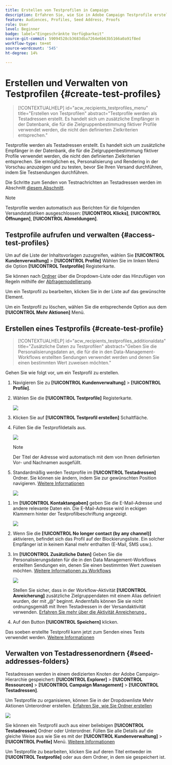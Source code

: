 ```yaml
---
title: Erstellen von Testprofilen in Campaign
description: Erfahren Sie, wie Sie in Adobe Campaign Testprofile erstellen und verwalten.
feature: Audiences, Profiles, Seed Address, Proofs
role: User
level: Beginner
badge: label="Eingeschränkte Verfügbarkeit"
source-git-commit: 59094528cb3683dba7264e6b63b5166a0a91f8ed
workflow-type: tm+mt
source-wordcount: '545'
ht-degree: 14%

---
```


# Erstellen und Verwalten von Testprofilen {#create-test-profiles}

>[!CONTEXTUALHELP]
>id="acw_recipients_testprofiles_menu"
>title="Erstellen von Testprofilen"
>abstract="Testprofile werden als Testadressen erstellt. Es handelt sich um zusätzliche Empfänger in der Datenbank, die für die Zielgruppenbestimmung fiktiver Profile verwendet werden, die nicht den definierten Zielkriterien entsprechen."

Testprofile werden als Testadressen erstellt. Es handelt sich um zusätzliche Empfänger in der Datenbank, die für die Zielgruppenbestimmung fiktiver Profile verwendet werden, die nicht den definierten Zielkriterien entsprechen. Sie ermöglichen es, Personalisierung und Rendering in der Vorschau anzuzeigen und zu testen, bevor Sie Ihren Versand durchführen, indem Sie Testsendungen durchführen.

<!--Learn more on test profiles in the [Campaign v8 (client console) documentation](https://experienceleague.adobe.com/docs/campaign/campaign-v8/audience/add-profiles/test-profiles.html){target="_blank"}.-->

Die Schritte zum Senden von Testnachrichten an Testadressen werden im Abschnitt [diesem Abschnitt](../preview-test/test-deliveries.md#test-profiles).

>[!NOTE]
>
>Testprofile werden automatisch aus Berichten für die folgenden Versandstatistiken ausgeschlossen: **[!UICONTROL Klicks]**, **[!UICONTROL Öffnungen]**, **[!UICONTROL Abmeldungen]**.

## Testprofile aufrufen und verwalten {#access-test-profiles}

Um auf die Liste der Inhaltsvorlagen zuzugreifen, wählen Sie **[!UICONTROL Kundenverwaltung]** > **[!UICONTROL Profile]** Wählen Sie im linken Menü die Option **[!UICONTROL Testprofile]** Registerkarte.

Sie können nach [Ordner](../get-started/permissions.md#folders) über die Dropdown-Liste oder das Hinzufügen von Regeln mithilfe der [Abfragemodellierung](../query/query-modeler-overview.md).

Um ein Testprofil zu bearbeiten, klicken Sie in der Liste auf das gewünschte Element.

Um ein Testprofil zu löschen, wählen Sie die entsprechende Option aus dem **[!UICONTROL Mehr Aktionen]** Menü.

## Erstellen eines Testprofils {#create-test-profile}

>[!CONTEXTUALHELP]
>id="acw_recipients_testprofiles_additionaldata"
>title="Zusätzliche Daten zu Testprofilen"
>abstract="Geben Sie die Personalisierungsdaten an, die für die in den Data-Management-Workflows erstellten Sendungen verwendet werden und denen Sie einen bestimmten Wert zuweisen möchten."

Gehen Sie wie folgt vor, um ein Testprofil zu erstellen.

1. Navigieren Sie zu **[!UICONTROL Kundenverwaltung]** > **[!UICONTROL Profile]**.

1. Wählen Sie die **[!UICONTROL Testprofile]** Registerkarte.

   ![](assets/test-profile-list.png)

1. Klicken Sie auf **[!UICONTROL Testprofil erstellen]** Schaltfläche.

1. Füllen Sie die Testprofildetails aus. <!--Most of the fields are the same as when creating profiles. [Learn more]-->

   ![](assets/test-profile-details.png)

   >[!NOTE]
   >
   >Der Titel der Adresse wird automatisch mit dem von Ihnen definierten Vor- und Nachnamen ausgefüllt.

1. Standardmäßig werden Testprofile im **[!UICONTROL Testadressen]** Ordner. Sie können sie ändern, indem Sie zur gewünschten Position navigieren. [Weitere Informationen](#seed-addresses-folders)

   ![](assets/test-profile-folder.png)

<!--
You do not need to enter all fields of each tab when creating a seed address. Missing personalization elements are entered randomly during delivery analysis. (Not valid?)
-->

1. Im **[!UICONTROL Kontaktangaben]** geben Sie die E-Mail-Adresse und andere relevante Daten ein. Die E-Mail-Adresse wird in eckigen Klammern hinter der Testprofilbeschriftung angezeigt.

   ![](assets/test-profile-address.png)

1. Wenn Sie die **[!UICONTROL No longer contact (by any channel)]** aktivieren, befindet sich das Profil auf der Blockierungsliste. Ein solcher Empfänger ist in keinem Kanal mehr enthalten (E-Mail, SMS usw.).

1. Im **[!UICONTROL Zusätzliche Daten]** Geben Sie die Personalisierungsdaten für die in den Data Management-Workflows erstellten Sendungen ein, denen Sie einen bestimmten Wert zuweisen möchten. [Weitere Informationen zu Workflows](../workflows/gs-workflows.md)

   ![](assets/test-profile-additional-data.png)

   Stellen Sie sicher, dass in der Workflow-Aktivität **[!UICONTROL Anreicherung]** zusätzliche Zielgruppendaten mit einem Alias definiert wurden, der mit „@“ beginnt. Andernfalls können Sie sie nicht ordnungsgemäß mit Ihren Testadressen in der Versandaktivität verwenden. [Erfahren Sie mehr über die Aktivität Anreicherung .](../workflows/activities/enrichment.md)

1. Auf den Button **[!UICONTROL Speichern]** klicken.

Das soeben erstellte Testprofil kann jetzt zum Senden eines Tests verwendet werden. [Weitere Informationen](../preview-test/test-deliveries.md#test-profiles)

<!--Use test profiles in Direct mail? cf v7/v8-->

## Verwalten von Testadressenordnern {#seed-addresses-folders}

Testadressen werden in einem dedizierten Knoten der Adobe Campaign-Hierarchie gespeichert: **[!UICONTROL Explorer]** > **[!UICONTROL Ressourcen]** > **[!UICONTROL Campaign Management]** > **[!UICONTROL Testadressen]**.

Um Testprofile zu organisieren, können Sie in der Dropdownliste Mehr Aktionen Unterordner erstellen. [Erfahren Sie, wie Sie Ordner erstellen](../get-started/permissions.md#folders)

![](assets/test-profile-sub-folders.png)

Sie können ein Testprofil auch aus einer beliebigen **[!UICONTROL Testadressen]** Ordner oder Unterordner. Füllen Sie alle Details auf die gleiche Weise aus wie Sie es mit der **[!UICONTROL Kundenverwaltung]** > **[!UICONTROL Profile]** Menü. [Weitere Informationen](#create-test-profile)

Um Testprofile zu bearbeiten, klicken Sie auf deren Titel entweder im **[!UICONTROL Testprofile]** oder aus dem Ordner, in dem sie gespeichert ist.


